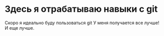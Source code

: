 # Здесь я отрабатываю навыки с git

Скоро я идеально буду пользоваться git
У меня получается все лучше!
И еще лучше.